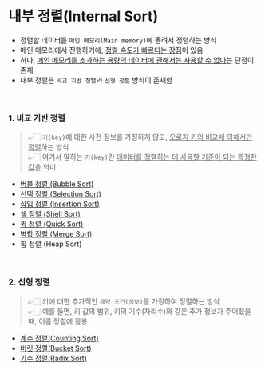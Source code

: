 # 내부 정렬(Internal Sort)
- 정렬할 데이터를 `메인 메모리(Main memory)`에 올려서 정렬하는 방식  
- 메인 메모리에서 진행하기에, <u>정렬 속도가 빠르다는 장점</u>이 있음  
- 허나, <u>메인 메모리를 초과하는 용량의 데이터에 관해서는 사용할 수 없다</u>는 단점이 존재  
- 내부 정렬은 `비교 기반 정렬`과 `선형 정렬` 방식이 존재함  

<br>

### 1. 비교 기반 정렬  
> 👉🏻 `키(key)`에 대한 사전 정보를 가정하지 않고, <u>오로지 키의 비교에 의해서만 정렬</u>하는 방식  
> 👉🏻 여기서 말하는 `키(key)`란 <u>데이터를 정렬하는 데 사용할 기준이 되는 특정한 값</u>을 의미  

- [버블 정렬 (Bubble Sort)](버블%20정렬(Bubble%20Sort).md)  
- [선택 정렬 (Selection Sort)](선택%20정렬(Selection%20Sort).md)  
- [삽입 정렬 (Insertion Sort)](삽입%20정렬(Insertion%20Sort).md)
- [쉘 정렬 (Shell Sort)](쉘%20정렬(Shell%20Sort).md)
- [퀵 정렬 (Quick Sort)](퀵%20정렬(Quick%20Sort).md)  
- [병합 정렬 (Merge Sort)](병합%20정렬(Merge%20Sort).md)  
- 힙 정렬 (Heap Sort)  

<br>

### 2. 선형 정렬  
> 👉🏻 키에 대한 추가적인 `제약 조건(정보)`를 가정하여 정렬하는 방식  
> 👉🏻 예를 들면, 키 값의 범위, 키의 기수(자리수)와 같은 추가 정보가 주어졌을 때, 이를 정렬에 활용  

- [계수 정렬(Counting Sort)](계수%20정렬(Counting%20Sort).md)
- [버킷 정렬(Bucket Sort)](버킷%20정렬(Bucket%20Sort).md)
- [기수 정렬(Radix Sort)](기수%20정렬(Radix%20Sort).md)  
